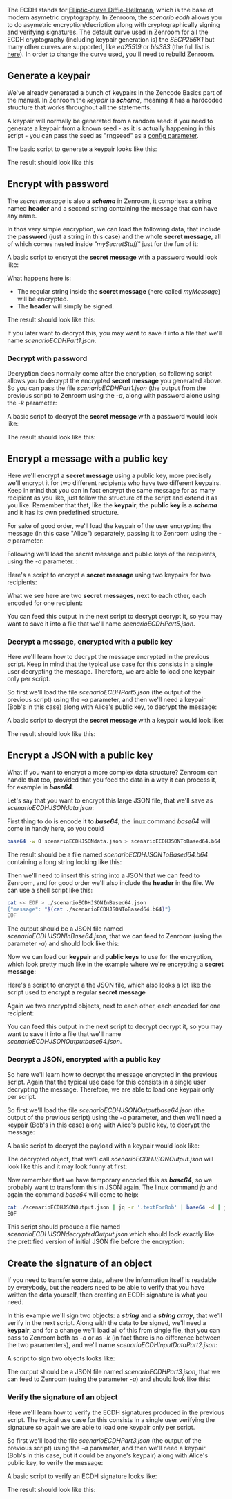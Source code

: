 

<!-- Unused files
 
givenDebugOutputVerbose.json
givenLongOutput.json
 

Link file with relative path: <a href="./_media/examples/zencode_cookbook/givenArraysLoadInput.json">givenArraysLoadInput.json</a>
 
-->



The ECDH stands for [Elliptic-curve Diffie-Hellmann](https://en.wikipedia.org/wiki/Elliptic-curve_Diffie%E2%80%93Hellman), which is the base of modern asymetric cryptography. 
In Zenroom, the *scenario ecdh* allows you to do asymetric encryption/decription along with cryptographically signing and verifying signatures.
The default curve used in Zenroom for all the ECDH cryptography (including keypair generation is) the *SECP256K1* but many other curves are supported, like *ed25519* or *bls383* (the full list is [here](https://github.com/dyne/Zenroom/tree/master/lib/milagro-crypto-c/src)). In order to change the curve used, you'll need to rebuild Zenroom.



 
## Generate a keypair
 
We've already generated a bunch of keypairs in the Zencode Basics part of the manual. In Zenroom the *keypair* is ***schema***, meaning it has a hardcoded structure that works throughout all the statements. 

A keypair will normally be generated from a random seed: if you need to generate a keypair from a known seed - as it is actually happening in this script - you can pass the seed as "rngseed" as a [config parameter](/pages/zenroom-config.md).

The basic script to generate a keypair looks like this:

[](../_media/examples/zencode_cookbook/scenarioECDHZencodePart0.zen ':include :type=code gherkin')

The result should look like this

[](../_media/examples/zencode_cookbook/scenarioECDHKeypair1.json ':include :type=code json')




## Encrypt with password

The *secret message* is also a ***schema*** in Zenroom, it comprises a string named **header** and a second string containing the message that can have any name. 

In thos very simple encryption, we can load the following data, that include the **password** (just a string in this case) and the whole **secret message**, all of which comes nested inside *"mySecretStuff"* just for the fun of it:

[](../_media/examples/zencode_cookbook/scenarioECDHInputSecretData1.json ':include :type=code json')


A basic script to encrypt the **secret message** with a password would look like:

[](../_media/examples/zencode_cookbook/scenarioECDHZencodePart1.zen ':include :type=code gherkin')

What happens here is: 
 - The regular string inside the **secret message** (here called *myMessage*) will be encrypted.
 - The **header** will simply be signed.

The result should look like this:

[](../_media/examples/zencode_cookbook/scenarioECDHPart1.json ':include :type=code json')

If you later want to decrypt this, you may want to save it into a file that we'll name *scenarioECDHPart1.json*.


### Decrypt with password

Decryption does normally come after the encryption, so following script allows you to decrypt the encrypted **secret message** you generated above. So you can pass the file *scenarioECDHPart1.json* (the output from the previous script) to Zenroom using the *-a*, along with password alone using the *-k* parameter:

[](../_media/examples/zencode_cookbook/scenarioECDHInputDataPart1.json ':include :type=code json')


A basic script to decrypt the **secret message** with a password would look like:

[](../_media/examples/zencode_cookbook/scenarioECDHZencodePart2.zen ':include :type=code gherkin')

The result should look like this:

[](../_media/examples/zencode_cookbook/scenarioECDHPart2.json ':include :type=code json')


## Encrypt a message with a public key

Here we'll encrypt a **secret message** using a public key, more precisely we'll encrypt it for two different recipients who have two different keypairs.
Keep in mind that you can in fact encrypt the same message for as many recipient as you like, just follow the structure of the script and extend it as you like.
Remember that that, like the **keypair**, the **public key** is a ***schema*** and it has its own predefined structure. 

For sake of good order, we'll load the keypair of the user encrypting the message (in this case "Alice") separately, passing it to Zenroom using the *-a* parameter:

[](../_media/examples/zencode_cookbook/scenarioECDHAliceKeyapir.json ':include :type=code json')

Following we'll load the secret message and public keys of the recipients, using the *-a* parameter. :

[](../_media/examples/zencode_cookbook/scenarioECDHBobCarlKeysMessage.json ':include :type=code json')


Here's a script to encrypt a **secret message** using two keypairs for two recipients:

[](../_media/examples/zencode_cookbook/scenarioECDHZencodePart5.zen ':include :type=code gherkin')

What we see here are two **secret messages**, next to each other, each encoded for one recipient:

[](../_media/examples/zencode_cookbook/scenarioECDHPart5.json ':include :type=code json')

You can feed this output in the next script to decrypt decrypt it, so you may want to save it into a file that we'll name *scenarioECDHPart5.json*.


### Decrypt a message, encrypted with a public key 

Here we'll learn how to decrypt the message encrypted in the previous script. Keep in mind that the typical use case for this consists in a single user decrypting the message. Therefore, we are able to load one keypair only per script. 

So first we'll load the file *scenarioECDHPart5.json* (the output of the previous script) using the *-a* parameter, and then we'll need a keypair (Bob's in this case) along with Alice's public key, to decrypt the message:

[](../_media/examples/zencode_cookbook/scenarioECDHAliceBobDecryptKeys.json ':include :type=code json')


A basic script to decrypt the **secret message** with a keypair would look like:

[](../_media/examples/zencode_cookbook/scenarioECDHZencodePart6.zen ':include :type=code gherkin')

The result should look like this:

[](../_media/examples/zencode_cookbook/scenarioECDHPart6.json ':include :type=code json')

## Encrypt a JSON with a public key

What if you want to encrypt a more complex data structure? Zenroom can handle that too, provided that you feed the data in a way it can process it, for example in ***base64***. 

Let's say that you want to encrypt this large JSON file, that we'll save as *scenarioECDHJSONdata.json*: 

[](../_media/examples/zencode_cookbook/scenarioECDHJSONdata.json ':include :type=code txt')


First thing to do is encode it to ***base64***, the linux command *base64* will come in handy here, so you could 

```bash
base64 -w 0 scenarioECDHJSONdata.json > scenarioECDHJSONToBased64.b64
``` 
The result should be a file named *scenarioECDHJSONToBased64.b64* containing a long string looking like this: 

[](../_media/examples/zencode_cookbook/scenarioECDHJSONToBased64.b64 ':include :type=code b64')

Then we'll need to insert this string into a JSON that we can feed to Zenroom, and for good order we'll also include the **header** in the file. We can use a shell script like this: 

```bash
cat << EOF > ./scenarioECDHJSONInBased64.json
{"message": "$(cat ./scenarioECDHJSONToBased64.b64)"}
EOF
``` 

The output should be a JSON file named *scenarioECDHJSONInBase64.json*, that we can feed to Zenroom (using the parameter *-a*) and should look like this: 

[](../_media/examples/zencode_cookbook/scenarioECDHJSONInBase64.json ':include :type=code json')

Now we can load our **keypair** and **public keys** to use for the encryption, which look pretty much like in the example where we're encrypting a **secret message**:

[](../_media/examples/zencode_cookbook/scenarioECDHJSONAliceBobCarlKeys.json ':include :type=code json')


Here's a script to encrypt a the JSON file, which also looks a lot like the script used to encrypt a regular **secret message**

[](../_media/examples/zencode_cookbook/scenarioECDHZencodePart5.zen ':include :type=code gherkin')

Again we two encrypted objects, next to each other, each encoded for one recipient:

[](../_media/examples/zencode_cookbook/scenarioECDHJSONOutputbase64.json ':include :type=code json')

You can feed this output in the next script to decrypt decrypt it, so you may want to save it into a file that we'll name *scenarioECDHJSONOutputbase64.json*.


### Decrypt a JSON, encrypted with a public key 

So here we'll learn how to decrypt the message encrypted in the previous script. Again that the typical use case for this consists in a single user decrypting the message. Therefore, we are able to load one keypair only per script. 

So first we'll load the file *scenarioECDHJSONOutputbase64.json* (the output of the previous script) using the *-a* parameter, and then we'll need a keypair (Bob's in this case) along with Alice's public key, to decrypt the message:

[](../_media/examples/zencode_cookbook/scenarioECDHJSONAliceBobDecryptKeys.json ':include :type=code json')


A basic script to decrypt the payload with a keypair would look like:

[](../_media/examples/zencode_cookbook/scenarioECDHJSONDecrypt.zen ':include :type=code gherkin')

The decrypted object, that we'll call *scenarioECDHJSONOutput.json* will look like this and it may look funny at first:

[](../_media/examples/zencode_cookbook/scenarioECDHJSONOutput.json ':include :type=code json')

Now remember that we have temporary encoded this as ***base64***, so we probably want to transform this in JSON again. The linux command *jq* and again the command *base64* will come to help: 

```bash
cat ./scenarioECDHJSONOutput.json | jq -r '.textForBob' | base64 -d | jq . | tee ./scenarioECDHJSONdecryptedOutput.json
EOF
``` 

This script should produce a file named *scenarioECDHJSONdecryptedOutput.json* which should look exactly like the prettified version of initial JSON file before the encryption:

[](../_media/examples/zencode_cookbook/scenarioECDHJSONdecryptedOutput.json ':include :type=code json')



## Create the signature of an object

If you need to transfer some data, where the information itself is readable by everybody, but the readers need to be able to verify that you have written the data yourself, then creating an ECDH signature is what you need.

In this example we'll sign two objects: a ***string*** and a ***string array***, that we'll verify in the next script. Along with the data to be signed, we'll need a **keypair**, and for a change we'll load all of this from single file, that you can pass to Zenroom both as *-a* or as *-k* (in fact there is no difference between the two paramenters), and we'll name *scenarioECDHInputDataPart2.json*:


[](../_media/examples/zencode_cookbook/scenarioECDHInputDataPart2.json ':include :type=code json')


A script to sign two objects looks like:

[](../_media/examples/zencode_cookbook/scenarioECDHZencodePart3.zen ':include :type=code gherkin')


The output should be a JSON file named *scenarioECDHPart3.json*, that we can feed to Zenroom (using the parameter *-a*) and should look like this: 

[](../_media/examples/zencode_cookbook/scenarioECDHPart3.json ':include :type=code json')



### Verify the signature of an object

Here we'll learn how to verify the ECDH signatures produced in the previous script. The typical use case for this consists in a single user verifying the signature so again we are able to load one keypair only per script. 

So first we'll load the file *scenarioECDHPart3.json* (the output of the previous script) using the *-a* parameter, and then we'll need a keypair (Bob's in this case, but it could be anyone's keypair) along with Alice's public key, to verify the message:


[](../_media/examples/zencode_cookbook/scenarioECDHPart3.json ':include :type=code json')

A basic script to verify an ECDH signature looks like:

[](../_media/examples/zencode_cookbook/scenarioECDHZencodePart4.zen ':include :type=code gherkin')

The result should look like this:

[](../_media/examples/zencode_cookbook/scenarioECDHPart4.json ':include :type=code json')


### 
